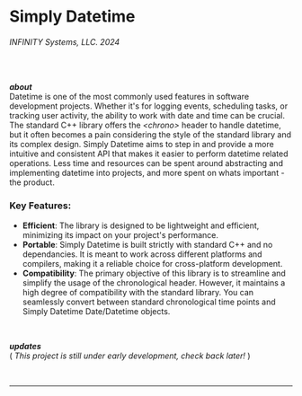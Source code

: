 # Simply Datetime
###### INFINITY Systems, LLC. 2024

<br/>

***about***
<br/>
Datetime is one of the most commonly used features in software development projects. Whether it's for logging events, scheduling tasks, or tracking user activity, the ability to work with date and time can be crucial. The standard C++ library offers the *\<chrono>* header to handle datetime, but it often becomes a pain considering the style of the standard library and its complex design. Simply Datetime aims to step in and provide a more intuitive and consistent API that makes it easier to perform datetime related operations. Less time and resources can be spent around abstracting and implementing datetime into projects, and more spent on whats important - the product.

### **Key Features**:
- **Efficient**: The library is designed to be lightweight and efficient, minimizing its impact on your project's performance.
- **Portable**: Simply Datetime is built strictly with standard C++ and no dependancies. It is meant to work across different platforms and compilers, making it a reliable choice for cross-platform development.
- **Compatibility**: The primary objective of this library is to streamline and simplify the usage of the chronological header. However, it maintains a high degree of compatibility with the standard library. You can seamlessly convert between standard chronological time points and Simply Datetime Date/Datetime objects.

<br/>

***updates***
<br/>
( *This project is still under early development, check back later!* )

<br/>

---
